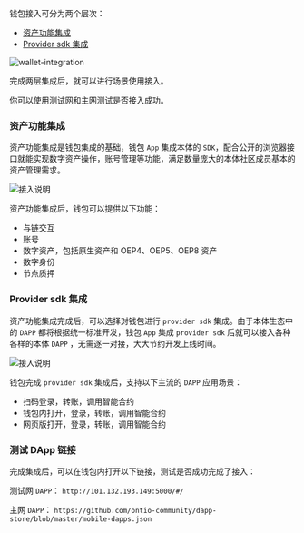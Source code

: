 

钱包接入可分为两个层次：
- [资产功能集成](https://dev-docs.ont.io/#/docs-cn/Wallet-Integration/01-WalletDocking-asset-docking)
- [Provider sdk 集成](https://dev-docs.ont.io/#/docs-cn/Wallet-Integration/02-WalletDocking-provider-sdk-docking)

![wallet-integration](https://raw.githubusercontent.com/ontio/documentation/master/dev-website-docs/assets/integration/wallet-integration.png)

完成两层集成后，就可以进行场景使用接入。

你可以使用测试网和主网测试是否接入成功。

### 资产功能集成

资产功能集成是钱包集成的基础，钱包 ```App``` 集成本体的 ```SDK```，配合公开的浏览器接口就能实现数字资产操作，账号管理等功能，满足数量庞大的本体社区成员基本的资产管理需求。

![接入说明](https://raw.githubusercontent.com/ontio/documentation/master/dev-website-docs/assets/integration/sdk.png)

资产功能集成后，钱包可以提供以下功能：
-  与链交互
-  账号
-  数字资产，包括原生资产和 OEP4、OEP5、OEP8 资产
-  数字身份
-  节点质押

### Provider sdk 集成

资产功能集成完成后，可以选择对钱包进行 ```provider sdk``` 集成。由于本体生态中的 ```DAPP``` 都将根据统一标准开发，钱包 ```App``` 集成 ```provider sdk``` 后就可以接入各种各样的本体 ```DAPP``` ，无需逐一对接，大大节约开发上线时间。

![接入说明](https://raw.githubusercontent.com/ontio/documentation/master/dev-website-docs/assets/integration/provider-sdk.png)

钱包完成 ```provider sdk``` 集成后，支持以下主流的 ```DAPP``` 应用场景：
- 扫码登录，转账，调用智能合约
- 钱包内打开，登录，转账，调用智能合约
- 网页版打开，登录，转账，调用智能合约

### 测试 DApp 链接
完成集成后，可以在钱包内打开以下链接，测试是否成功完成了接入：

测试网 ```DAPP```：
`http://101.132.193.149:5000/#/`

主网 ```DAPP```：
`https://github.com/ontio-community/dapp-store/blob/master/mobile-dapps.json`